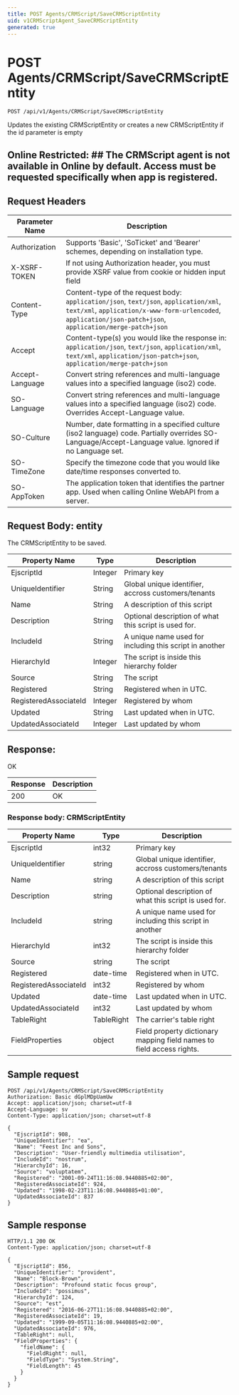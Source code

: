 ```yaml
---
title: POST Agents/CRMScript/SaveCRMScriptEntity
uid: v1CRMScriptAgent_SaveCRMScriptEntity
generated: true
---
```


# POST Agents/CRMScript/SaveCRMScriptEntity

```http
POST /api/v1/Agents/CRMScript/SaveCRMScriptEntity
```

Updates the existing CRMScriptEntity or creates a new CRMScriptEntity if the id parameter is empty


## Online Restricted: ## The CRMScript agent is not available in Online by default. Access must be requested specifically when app is registered.







## Request Headers

| Parameter Name | Description |
|----------------|-------------|
| Authorization  | Supports 'Basic', 'SoTicket' and 'Bearer' schemes, depending on installation type. |
| X-XSRF-TOKEN   | If not using Authorization header, you must provide XSRF value from cookie or hidden input field |
| Content-Type | Content-type of the request body: `application/json`, `text/json`, `application/xml`, `text/xml`, `application/x-www-form-urlencoded`, `application/json-patch+json`, `application/merge-patch+json` |
| Accept         | Content-type(s) you would like the response in: `application/json`, `text/json`, `application/xml`, `text/xml`, `application/json-patch+json`, `application/merge-patch+json` |
| Accept-Language | Convert string references and multi-language values into a specified language (iso2) code. |
| SO-Language | Convert string references and multi-language values into a specified language (iso2) code. Overrides Accept-Language value. |
| SO-Culture | Number, date formatting in a specified culture (iso2 language) code. Partially overrides SO-Language/Accept-Language value. Ignored if no Language set. |
| SO-TimeZone | Specify the timezone code that you would like date/time responses converted to. |
| SO-AppToken | The application token that identifies the partner app. Used when calling Online WebAPI from a server. |

## Request Body: entity 

The CRMScriptEntity to be saved. 

| Property Name | Type |  Description |
|----------------|------|--------------|
| EjscriptId | Integer | Primary key |
| UniqueIdentifier | String | Global unique identifier, accross customers/tenants |
| Name | String | A description of this script |
| Description | String | Optional description of what this script is used for. |
| IncludeId | String | A unique name used for including this script in another |
| HierarchyId | Integer | The script is inside this hierarchy folder |
| Source | String | The script |
| Registered | String | Registered when  in UTC. |
| RegisteredAssociateId | Integer | Registered by whom |
| Updated | String | Last updated when  in UTC. |
| UpdatedAssociateId | Integer | Last updated by whom |

## Response:

OK

| Response | Description |
|----------------|-------------|
| 200 | OK |

### Response body: CRMScriptEntity

| Property Name | Type |  Description |
|----------------|------|--------------|
| EjscriptId | int32 | Primary key |
| UniqueIdentifier | string | Global unique identifier, accross customers/tenants |
| Name | string | A description of this script |
| Description | string | Optional description of what this script is used for. |
| IncludeId | string | A unique name used for including this script in another |
| HierarchyId | int32 | The script is inside this hierarchy folder |
| Source | string | The script |
| Registered | date-time | Registered when  in UTC. |
| RegisteredAssociateId | int32 | Registered by whom |
| Updated | date-time | Last updated when  in UTC. |
| UpdatedAssociateId | int32 | Last updated by whom |
| TableRight | TableRight | The carrier's table right |
| FieldProperties | object | Field property dictionary mapping field names to field access rights. |

## Sample request

```http!
POST /api/v1/Agents/CRMScript/SaveCRMScriptEntity
Authorization: Basic dGplMDpUamUw
Accept: application/json; charset=utf-8
Accept-Language: sv
Content-Type: application/json; charset=utf-8

{
  "EjscriptId": 908,
  "UniqueIdentifier": "ea",
  "Name": "Feest Inc and Sons",
  "Description": "User-friendly multimedia utilisation",
  "IncludeId": "nostrum",
  "HierarchyId": 16,
  "Source": "voluptatem",
  "Registered": "2001-09-24T11:16:08.9440885+02:00",
  "RegisteredAssociateId": 924,
  "Updated": "1998-02-23T11:16:08.9440885+01:00",
  "UpdatedAssociateId": 837
}
```

## Sample response

```http_
HTTP/1.1 200 OK
Content-Type: application/json; charset=utf-8

{
  "EjscriptId": 856,
  "UniqueIdentifier": "provident",
  "Name": "Block-Brown",
  "Description": "Profound static focus group",
  "IncludeId": "possimus",
  "HierarchyId": 124,
  "Source": "est",
  "Registered": "2016-06-27T11:16:08.9440885+02:00",
  "RegisteredAssociateId": 19,
  "Updated": "1999-09-05T11:16:08.9440885+02:00",
  "UpdatedAssociateId": 976,
  "TableRight": null,
  "FieldProperties": {
    "fieldName": {
      "FieldRight": null,
      "FieldType": "System.String",
      "FieldLength": 45
    }
  }
}
```